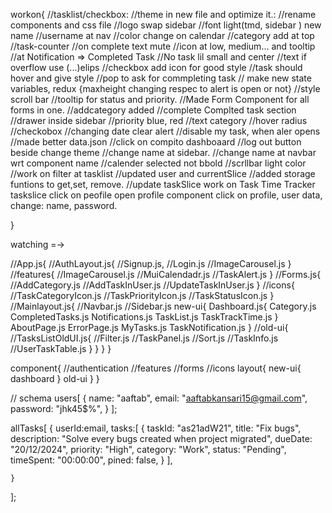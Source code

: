 workon{
    //tasklist/checkbox:
    //theme in new file and optimize it.:
    //rename components and css file
    //logo swap sidebar
    //font light(tmd, sidebar ) new name
    //username at nav
    //color change on calendar
    //category add at top
    //task-counter
    //on complete text mute
    //icon at low, medium... and tooltip
    //at Notification => Completed Task
    //No task lil small and center
    //text if overflow use (...)elips
    //checkbox add icon for good style
    //task should hover and give style
    //pop to ask for commpleting task // make new state variables, redux
    {maxheight changing respec to alert is open or not}
    //style scroll bar
    //tooltip for status and priority.
    //Made Form Component for all forms in one.
    //addcategory added
    //complete Complted task section
    //drawer inside sidebar
    //priority blue, red
    //text category
    //hover radius
    //checkobox
    //changing date clear alert
    //disable my task, when aler opens
    //made better data.json
    //click on compito dashboaard
    //log out button beside change theme
    //change name at sidebar.
    //change name at navbar wrt component name
    //calender selected not bbold
    //scrllbar light color
    //work on filter at tasklist
    //updated user and currentSlice
    //added storage funtions to get,set, remove.
    //update taskSlice
    work on Task Time Tracker taskslice
    click on peofile open profile component
    click on profile, user data, change: name, password.

}

watching =->
<!-- file-wise -->
//App.js{
    //AuthLayout.js{
        //Signup.js, 
        //Login.js
        //ImageCarousel.js
    }
    //features{
        //ImageCarousel.js
        //MuiCalendadr.js
        //TaskAlert.js
    } 
    //Forms.js{
            //AddCategory.js
            //AddTaskInUser.js
            //UpdateTaskInUser.js
    }
    //icons{
        //TaskCategoryIcon.js
        //TaskPriorityIcon.js
        //TaskStatusIcon.js
    }
    //Mainlayout.js{
        //Navbar.js
        //Sidebar.js
        new-ui{
            Dashboard.js{
                Category.js
                CompletedTasks.js
                Notifications.js
                TaskList.js
                TaskTrackTime.js
            }
            AboutPage.js
            ErrorPage.js
            MyTasks.js
            TaskNotification.js
        }
        //old-ui{
             //TasksListOldUI.js{
                //Filter.js
                //TaskPanel.js
                //Sort.js
                //TaskInfo.js
                //UserTaskTable.js
            }
        }
    }
}

<!-- folder-wise -->
component{
    //authentication
    //features
    //forms
    //icons
    layout{
        new-ui{
            dashboard
        }
        old-ui
    }
}



// schema
users[
    {
        name: "aaftab",
        email: "aaftabkansari15@gmail.com",
        password: "jhk45$%",
    }
];

allTasks[
    {
        userId:email,
        tasks:[
            {
                taskId: "as21adW21",
                title: "Fix bugs",
                description: "Solve every bugs created when project migrated",
                dueDate: "20/12/2024",
                priority: "High",
                category: "Work",
                status: "Pending",
                timeSpent: "00:00:00",
                pined: false,
            }
        ],

    }
];